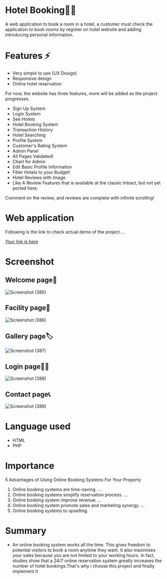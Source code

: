 # Hotel Booking🎐✨
A web application to book a room in a hotel, a customer must check the application to book rooms by register on hotel website and adding introducing personal information.

# Features ⚡
- Very simple to use (UX Design) 
- Responsive design 
- Online hotel reservation 

For now, the website has three features, more will be added as the project progresses.

- Sign Up System
- Login System
- See Hotels
- Hotel Booking System
- Transaction History
- Hotel Searching
- Profile System
- Customer's Rating System
- Admin Panel
- All Pages Validated!
- Chart for Admin
- Edit Basic Profile Information
- Filter Hotels to your Budget!
- Hotel Reviews with Image
- Like A Review
Features that is available at the classic Intract, but not yet ported here:

Comment on the review, and reviews are complete with infinite scrolling!

# Web application

Following is the link to check actual demo of the project....

[Your link is here](docs/home.html)

# Screenshot

## Welcome page🙏

![Screenshot (385)](https://user-images.githubusercontent.com/86297145/183606455-2fcbd8f4-14e0-44a2-9460-31155a080113.png)


## Facility page🔗

![Screenshot (386)](https://user-images.githubusercontent.com/86297145/183607960-0ed87170-553e-40f1-bf70-23b381a2841c.png)


## Gallery page🏷

![Screenshot (387)](https://user-images.githubusercontent.com/86297145/183608362-483cf46e-e2cd-4b76-84f0-0685f583f3c3.png)


## Login page👨‍💻

![Screenshot (388)](https://user-images.githubusercontent.com/86297145/183608479-6c193884-c7c0-4c5a-b141-42ea88fcc083.png)


## Contact page📞

![Screenshot (389)](https://user-images.githubusercontent.com/86297145/183608608-5c6ae44e-0249-4f2b-96b6-bd8608e78e0f.png)

# Language used

- HTML
- PHP

# Importance

5 Advantages of Using Online Booking Systems For Your Property
1. Online booking systems are time-saving. ...
2. Online booking systems simplify reservation process. ...
3. Online booking system improve revenue. ...
4. Online booking system promote sales and marketing synergy. ...
5. Online booking systems to upselling.

# Summary

- An online booking system works all the time. This gives freedom to potential visitors to book a room anytime they want. It also maximises your sales because you are not limited to your working hours. In fact, studies show that a 24/7 online reservation system greatly increases the number of hotel bookings.That's why i choose this project and finally implement it

